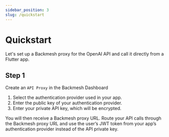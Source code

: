 ```yaml
---
sidebar_position: 3
slug: /quickstart
---
```


# Quickstart

Let's set up a Backmesh proxy for the OpenAI API and call it directly from a Flutter app.

## Step 1

Create an `API Proxy` in the Backmesh Dashboard

1. Select the authentication provider used in your app.
2. Enter the public key of your authentication provider.
3. Enter your private API key, which will be encrypted.

You will then receive a Backmesh proxy URL. Route your API calls through the Backmesh proxy URL and use the user’s JWT token from your app’s authentication provider instead of the API private key.
